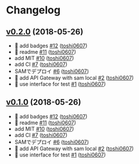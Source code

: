 # Changelog

## [v0.2.0](https://github.com/toshi0607/release-tweeter/compare/b732846ca5d0...v0.2.0) (2018-05-26)

* :memo: add badges [#12](https://github.com/toshi0607/release-tweeter/pull/12) ([toshi0607](https://github.com/toshi0607))
* :memo: readme [#11](https://github.com/toshi0607/release-tweeter/pull/11) ([toshi0607](https://github.com/toshi0607))
* add MIT [#10](https://github.com/toshi0607/release-tweeter/pull/10) ([toshi0607](https://github.com/toshi0607))
* add CI [#7](https://github.com/toshi0607/release-tweeter/pull/7) ([toshi0607](https://github.com/toshi0607))
* SAMでデプロイ [#6](https://github.com/toshi0607/release-tweeter/pull/6) ([toshi0607](https://github.com/toshi0607))
* :tada: add API Gateway with sam local [#2](https://github.com/toshi0607/release-tweeter/pull/2) ([toshi0607](https://github.com/toshi0607))
* :green_heart: use interface for test [#1](https://github.com/toshi0607/release-tweeter/pull/1) ([toshi0607](https://github.com/toshi0607))

## [v0.1.0](https://github.com/toshi0607/release-tweeter/compare/b732846ca5d0...v0.1.0) (2018-05-26)

* :memo: add badges [#12](https://github.com/toshi0607/release-tweeter/pull/12) ([toshi0607](https://github.com/toshi0607))
* :memo: readme [#11](https://github.com/toshi0607/release-tweeter/pull/11) ([toshi0607](https://github.com/toshi0607))
* add MIT [#10](https://github.com/toshi0607/release-tweeter/pull/10) ([toshi0607](https://github.com/toshi0607))
* add CI [#7](https://github.com/toshi0607/release-tweeter/pull/7) ([toshi0607](https://github.com/toshi0607))
* SAMでデプロイ [#6](https://github.com/toshi0607/release-tweeter/pull/6) ([toshi0607](https://github.com/toshi0607))
* :tada: add API Gateway with sam local [#2](https://github.com/toshi0607/release-tweeter/pull/2) ([toshi0607](https://github.com/toshi0607))
* :green_heart: use interface for test [#1](https://github.com/toshi0607/release-tweeter/pull/1) ([toshi0607](https://github.com/toshi0607))
